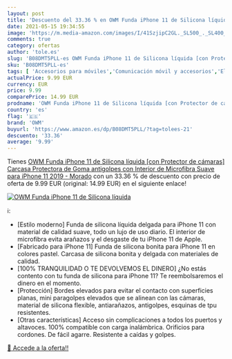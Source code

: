 ```yaml
---
layout: post
title: 'Descuento del 33.36 % en OWM Funda iPhone 11 de Silicona líquida '
date: 2021-05-15 19:34:55
image: 'https://m.media-amazon.com/images/I/41SzjipC2GL._SL500_._SL400_.jpg'
comments: true
category: ofertas
author: 'tole.es'
slug: 'B08DMT5PLL-es OWM Funda iPhone 11 de Silicona líquida [con Protector de...'
sku: 'B08DMT5PLL-es'
tags: [ 'Accesorios para móviles','Comunicación móvil y accesorios','Electrónica','Fundas y carcasas para teléfonos móviles','iphone','owm', ]
actualPrice: 9.99 EUR
currency: EUR
price: 9.99
comparePrice: 14.99 EUR
prodname: 'OWM Funda iPhone 11 de Silicona líquida [con Protector de cámaras] Carcasa Protectora de Goma antigolpes con Interior de Microfibra Suave para iPhone 11  2019  - Morado'
country: 'es'
flag: '🇪🇸'
brand: 'OWM'
buyurl: 'https://www.amazon.es/dp/B08DMT5PLL/?tag=tolees-21'
descuento: '33.36'
average: '9.99'
---
```


Tienes [OWM Funda iPhone 11 de Silicona líquida [con Protector de cámaras] Carcasa Protectora de Goma antigolpes con Interior de Microfibra Suave para iPhone 11  2019  - Morado](https://www.amazon.es/dp/B08DMT5PLL/?tag=tolees-21) con un 33.36 % de descuento con precio de oferta de 9.99 EUR (original: 14.99 EUR) en el siguiente enlace!

[![OWM Funda iPhone 11 de Silicona líquida ](https://m.media-amazon.com/images/I/41SzjipC2GL._SL500_._SL400_.jpg)](https://www.amazon.es/dp/B08DMT5PLL/?tag=tolees-21)

ℹ️:

- [Estilo moderno] Funda de silicona líquida delgada para iPhone 11 con material de calidad suave, todo un lujo de uso diario. El interior de microfibra evita arañazos y el desgaste de tu iPhone 11 de Apple.
- [Fabricado para iPhone 11] Funda de silicona bonita para iPhone 11 en colores pastel. Carcasa de silicona bonita y delgada con materiales de calidad.
- [100% TRANQUILIDAD O TE DEVOLVEMOS EL DINERO] ¿No estás contento con tu funda de silicona para iPhone 11? Te reembolsaremos el dinero en el momento.
- [Protección] Bordes elevados para evitar el contacto con superficies planas, mini paragolpes elevados que se alinean con las cámaras, material de silicona flexible, antiarañazos, antigolpes, esquinas de tpu resistentes.
- [Otras características] Acceso sin complicaciones a todos los puertos y altavoces. 100% compatible con carga inalámbrica. Orificios para cordones. De fácil agarre. Resistente a caídas y golpes.

[🛒 Accede a la oferta!!](https://www.amazon.es/dp/B08DMT5PLL/?tag=tolees-21)
